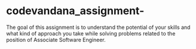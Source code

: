 # codevandana_assignment-
The goal of this assignment is to understand the potential of your skills and what kind of approach you take while solving problems related to the position of Associate Software Engineer.
